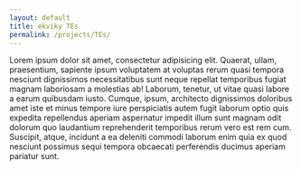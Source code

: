 ```yaml
---
layout: default
title: ekviky TEs 
permalink: /projects/TEs/
---
```


Lorem ipsum dolor sit amet, consectetur adipisicing elit. Quaerat, ullam, praesentium, sapiente ipsum voluptatem at voluptas rerum quasi tempora nesciunt dignissimos necessitatibus sunt neque repellat temporibus fugiat magnam laboriosam a molestias ab! Laborum, tenetur, ut vitae quasi labore a earum quibusdam iusto. Cumque, ipsum, architecto dignissimos doloribus amet iste et minus tempore iure perspiciatis autem fugit laborum optio quis expedita repellendus aperiam aspernatur impedit illum sunt magnam odit dolorum quo laudantium reprehenderit temporibus rerum vero est rem cum. Suscipit, atque, incidunt a ea deleniti commodi laborum enim quia ex quod nesciunt possimus sequi tempora obcaecati perferendis ducimus aperiam pariatur sunt.

